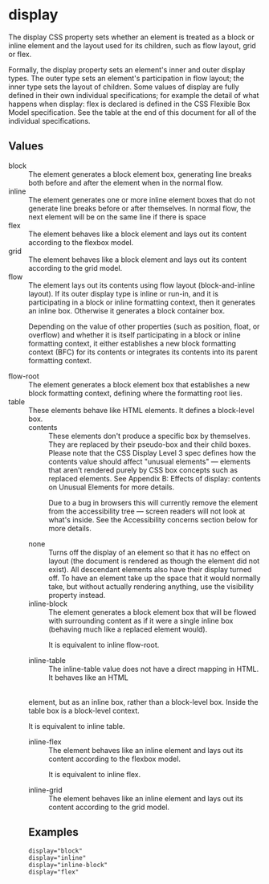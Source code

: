 # display

The display CSS property sets whether an element is treated as a block or inline element and the layout used for its children, such as flow layout, grid or flex.

Formally, the display property sets an element's inner and outer display types. The outer type sets an element's participation in flow layout; the inner type sets the layout of children. Some values of display are fully defined in their own individual specifications; for example the detail of what happens when display: flex is declared is defined in the CSS Flexible Box Model specification. See the table at the end of this document for all of the individual specifications.


## Values

<dl>
<dt>block</dt>
<dd>The element generates a block element box, generating line breaks both before and after the element when in the normal flow.</dd>

<dt>inline</dt>
<dd>The element generates one or more inline element boxes that do not generate line breaks before or after themselves. In normal flow, the next element will be on the same line if there is space</dd>

<dt>flex</dt>
<dd>The element behaves like a block element and lays out its content according to the flexbox model.</dd>

<dt>grid</dt>
<dd>The element behaves like a block element and lays out its content according to the grid model.</dd>

<dt>flow</dt>
<dd>The element lays out its contents using flow layout (block-and-inline layout).
If its outer display type is inline or run-in, and it is participating in a block or inline formatting context, then it generates an inline box. Otherwise it generates a block container box.

Depending on the value of other properties (such as position, float, or overflow) and whether it is itself participating in a block or inline formatting context, it either establishes a new block formatting context (BFC) for its contents or integrates its contents into its parent formatting context.</dd>

<dt>flow-root</dt>
<dd>The element generates a block element box that establishes a new block formatting context, defining where the formatting root lies.</dd>

<dt>table</dt>
<dd>These elements behave like HTML <table> elements. It defines a block-level box.</dd>

<dt>contents</dt>
<dd>These elements don't produce a specific box by themselves. They are replaced by their pseudo-box and their child boxes. Please note that the CSS Display Level 3 spec defines how the contents value should affect "unusual elements" — elements that aren’t rendered purely by CSS box concepts such as replaced elements. See Appendix B: Effects of display: contents on Unusual Elements for more details.

Due to a bug in browsers this will currently remove the element from the accessibility tree — screen readers will not look at what's inside. See the Accessibility concerns section below for more details.</dd>

<dt>none</dt>
<dd>Turns off the display of an element so that it has no effect on layout (the document is rendered as though the element did not exist). All descendant elements also have their display turned off.
To have an element take up the space that it would normally take, but without actually rendering anything, use the visibility property instead.</dd>

<dt>inline-block</dt>
<dd>The element generates a block element box that will be flowed with surrounding content as if it were a single inline box (behaving much like a replaced element would).

It is equivalent to inline flow-root.</dd>

<dt>inline-table</dt>
<dd>The inline-table value does not have a direct mapping in HTML. It behaves like an HTML <table> element, but as an inline box, rather than a block-level box. Inside the table box is a block-level context.

It is equivalent to inline table.</dd>

<dt>inline-flex</dt>
<dd>The element behaves like an inline element and lays out its content according to the flexbox model.

It is equivalent to inline flex.</dd>

<dt>inline-grid</dt>
<dd>The element behaves like an inline element and lays out its content according to the grid model.</dd>
</dl>

## Examples

```
display="block"
display="inline"
display="inline-block"
display="flex"
```